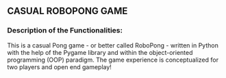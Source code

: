 ## CASUAL ROBOPONG GAME

### Description of the Functionalities:
This is a casual Pong game - or better called RoboPong - written in Python with the help of the Pygame library and within the object-oriented programming (OOP) paradigm. The game experience is conceptualized for two players and open end gameplay!
